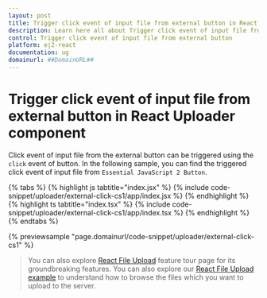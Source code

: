 ```yaml
---
layout: post
title: Trigger click event of input file from external button in React Uploader component | Syncfusion
description: Learn here all about Trigger click event of input file from external button in Syncfusion React Uploader component of Syncfusion Essential JS 2 and more.
control: Trigger click event of input file from external button 
platform: ej2-react
documentation: ug
domainurl: ##DomainURL##
---
```


# Trigger click event of input file from external button in React Uploader component

Click event of input file from the external button can be triggered using the `click` event of button.
In the following sample, you can find the triggered click event of input file from `Essential JavaScript 2 Button`.

{% tabs %}
{% highlight js tabtitle="index.jsx" %}
{% include code-snippet/uploader/external-click-cs1/app/index.jsx %}
{% endhighlight %}
{% highlight ts tabtitle="index.tsx" %}
{% include code-snippet/uploader/external-click-cs1/app/index.tsx %}
{% endhighlight %}
{% endtabs %}

 {% previewsample "page.domainurl/code-snippet/uploader/external-click-cs1" %}

>You can also explore [React File Upload](https://www.syncfusion.com/react-ui-components/react-file-upload) feature tour page for its groundbreaking features. You can also explore our [React File Upload example](https://ej2.syncfusion.com/react/demos/#/material/uploader/default) to understand how to browse the files which you want to upload to the server.
